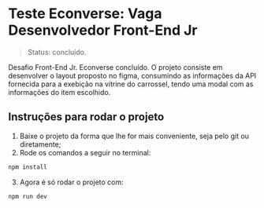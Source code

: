 # Teste Econverse: Vaga Desenvolvedor Front-End Jr
> Status: concluído.

Desafio Front-End Jr. Econverse concluído. O projeto consiste em desenvolver o layout proposto no figma, consumindo as informações da API fornecida para a exebição na vitrine do carrossel, tendo uma modal com as informações do item escolhido.

## Instruções para rodar o projeto

1. Baixe o projeto da forma que lhe for mais conveniente, seja pelo git ou diretamente;
2. Rode os comandos a seguir no terminal:

```bash
npm install
```

3. Agora é só rodar o projeto com:

```bash
npm run dev
```
